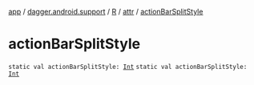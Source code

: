 [app](../../../index.md) / [dagger.android.support](../../index.md) / [R](../index.md) / [attr](index.md) / [actionBarSplitStyle](./action-bar-split-style.md)

# actionBarSplitStyle

`static val actionBarSplitStyle: `[`Int`](https://kotlinlang.org/api/latest/jvm/stdlib/kotlin/-int/index.html)
`static val actionBarSplitStyle: `[`Int`](https://kotlinlang.org/api/latest/jvm/stdlib/kotlin/-int/index.html)
